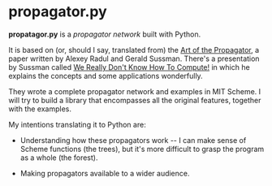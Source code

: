propagator.py
=============

**propatagor.py** is a *propagator network* built with Python.

It is based on (or, should I say, translated from) the [Art of the Propagator](art),
a paper written by Alexey Radul and Gerald Sussman. There's a presentation
by Sussman called [We Really Don't Know How To Compute!](we-really-dont-know)
in which he explains the concepts and some applications wonderfully.

They wrote a complete propagator network and examples in MIT Scheme. I will
try to build a library that encompasses all the original features, together
with the examples.

My intentions translating it to Python are:

- Understanding how these propagators work -- I can make sense of Scheme
  functions (the trees), but it's more difficult to grasp the program as a
  whole (the forest).

- Making propagators available to a wider audience.

[art]: http://dspace.mit.edu/handle/1721.1/4421
[we-really-dont-know]: http://www.infoq.com/presentations/We-Really-Dont-Know-How-To-Compute
